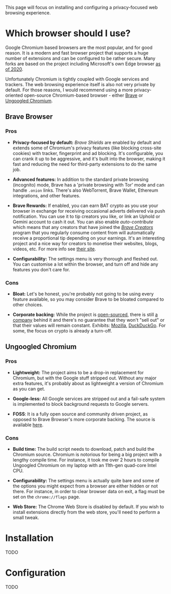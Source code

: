 This page will focus on installing and configuring a privacy-focused web browsing experience.

# Which browser should I use?

Google Chromium based browsers are the most popular, and for good reason. It is a modern and fast browser project that supports a huge number of extensions and can be configured to be rather secure. Many forks are based on the project including Microsoft's own Edge browser [as of 2020](https://support.microsoft.com/en-gb/microsoft-edge/download-the-new-microsoft-edge-based-on-chromium-0f4a3dd7-55df-60f5-739f-00010dba52cf).

Unfortunately Chromium is tightly coupled with Google services and trackers. The web browsing experience itself is also not very private by default. For those reasons, I would recommend using a more privacy-oriented open-source Chromium-based browser - either [Brave](https://brave.com) or [Ungoogled Chromium](https://github.com/Eloston/ungoogled-chromium#readme).

## Brave Browser

### Pros

- **Privacy-focused by default:** *Brave Shields* are enabled by default and extends some of Chromium's privacy features (like blocking cross-site cookies) with tracker, fingerprint and ad blocking. It's configurable, you can crank it up to be aggressive, and it's built into the browser, making it fast and reducing the need for third-party extensions to do the same job.

- **Advanced features:** In addition to the standard private browsing (incognito) mode, Brave has a 'private browsing with Tor' mode and can handle `.onion` links. There's also WebTorrent, Brave Wallet, Ethereum integrations, and other features.

- **Brave Rewards:** If enabled, you can earn BAT crypto as you use your browser in exchange for receiving occasional adverts delivered via push notification. You can use it to tip creators you like, or link an Uphold or Gemini account to cash it out. You can also enable *auto-contribute* which means that any creators that have joined the *[Brave Creators](https://creators.brave.com/)* program that you regularly consume content from will automatically receive a proportional tip depending on your earnings. It's an interesting project and a nice way for creators to monetise their websites, blogs, videos, etc. For more info see [their site](https://brave.com/brave-rewards/).

- **Configurability:** The settings menu is very thorough and fleshed out. You can customise a lot within the browser, and turn off and hide any features you don't care for.

### Cons

- **Bloat:** Let's be honest, you're probably not going to be using every feature available, so you may consider Brave to be bloated compared to other choices.

- **Corporate backing:** While the project is [open-sourced](https://github.com/brave/), there is still [a company](https://brave.com/about/) behind it and there's no guarantee that they won't "sell out" or that their values will remain constant. Exhibits: [Mozilla][moz], [DuckDuckGo][ddg]. For some, the focus on crypto is already a turn-off.

[moz]: https://thepostmillennial.com/mozillas-official-blog-we-need-more-than-deplatforming "Mozilla, developers of Firefox: 'We need more than deplatforming'"

[ddg]: https://reclaimthenet.org/duckduckgo-down-ranking-russian-disinformation/ "DuckDuckGo ends neutrality, will down-rank sites “associated with Russian disinformation”"

## Ungoogled Chromium

### Pros

- **Lightweight:** The project aims to be a drop-in replacement for Chromium, but with the Google stuff stripped out. Without any major extra features, it's probably about as lightweight a version of Chromium as you can get.

- **Google-less:** All Google services are stripped out and a fail-safe system is implemented to block background requests to Google servers.

- **FOSS**: It is a fully open source and community driven project, as opposed to Brave Browser's more corporate backing. The source is available [here](https://github.com/Eloston/ungoogled-chromium).

### Cons

- **Build time:** The build script needs to download, patch and build the Chromium source. Chromium is notorious for being a big project with a lengthy compile time. For instance, it took me over 2 hours to compile Ungoogled Chromium on my laptop with an 11th-gen quad-core Intel CPU.

- **Configurability:** The settings menu is actually quite bare and some of the options you might expect from a browser are either hidden or not there. For instance, in order to clear browser data on exit, a flag must be set on the `chrome://flags` page.

- **Web Store:**  The Chrome Web Store is disabled by default. If you wish to install extensions directly from the web store, you'll need to perform a small tweak.

# Installation

TODO

# Configuration

TODO
